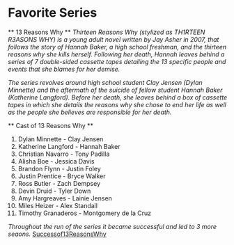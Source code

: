 # Favorite Series

**  13 Reasons Why **
*Thirteen Reasons Why (stylized as TH1RTEEN R3ASONS WHY) is a young adult novel written by Jay Asher in 2007, that follows the story of Hannah Baker, a high school freshman, and the thirteen reasons why she kills herself. Following her death, Hannah leaves behind a series of 7 double-sided cassette tapes detailing the 13 specific people and events that she blames for her demise.*

*The series revolves around high school student Clay Jensen (Dylan Minnette) and the aftermath of the suicide of fellow student Hannah Baker (Katherine Langford). Before her death, she leaves behind a box of cassette tapes in which she details the reasons why she chose to end her life as well as the people she believes are responsible for her death.*

** Cast of 13 Reasons Why **

1. Dylan Minnette - Clay Jensen
2. Katherine Langford - Hannah Baker
3. Christian Navarro - Tony Padilla
4. Alisha Boe - Jessica Davis
5. Brandon Flynn - Justin Foley
6. Justin Prentice - Bryce Walker
7. Ross Butler - Zach Dempsey
8. Devin Druid - Tyler Down
9. Amy Hargreaves - Lainie Jensen
10. Miles Heizer - Alex Standall
11. Timothy Granaderos - Montgomery de la Cruz

*Throughout the run of the series it became successful and led to 3 more seaons.*
[Successof13ReasonsWhy](https://www.theringer.com/2017/5/10/16039034/13-reasons-why-netflix-second-season-success-controversy-a2c4a868dc00)
